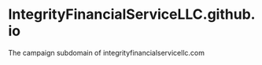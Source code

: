 # IntegrityFinancialServiceLLC.github.io
The campaign subdomain of integrityfinancialservicellc.com
